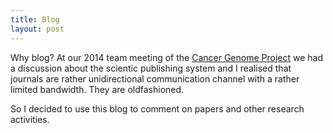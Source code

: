 ```yaml
---
title: Blog
layout: post
---
```


Why blog? At our 2014 team meeting of the [Cancer Genome Project](http://www.sanger.ac.uk/research/projects/cancergenome/) 
we had a discussion about the scientic publishing system and I realised that journals are rather unidirectional 
communication channel with a rather limited bandwidth. They are oldfashioned.

So I decided to use this blog to comment on papers and other research activities.
